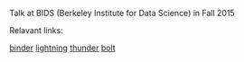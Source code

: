 Talk at BIDS (Berkeley Institute for Data Science) in Fall 2015

Relavant links:

[binder](http://mybinder.org)
[lightning](http://lightning-viz.org)
[thunder](http://github.com/thunder-project/thunder)
[bolt](http://github.com/bolt-project/bolt)